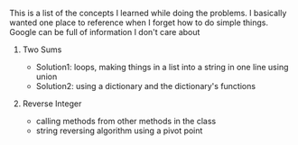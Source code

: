 This is a list of the concepts I learned while doing the problems. I basically wanted one place to reference when I forget how to do simple things. Google can be full of information I don't care about

1. Two Sums
    - Solution1: loops, making things in a list into a string in one line using union
    - Solution2: using a dictionary and the dictionary's functions

2. Reverse Integer
    - calling methods from other methods in the class
    - string reversing algorithm using a pivot point
